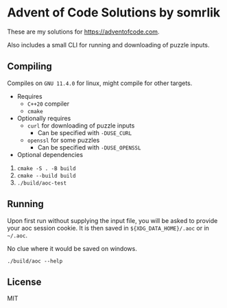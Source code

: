 Advent of Code Solutions by somrlik
===================================

These are my solutions for https://adventofcode.com.

Also includes a small CLI for running and downloading of puzzle inputs.

Compiling
---------

Compiles on `GNU 11.4.0` for linux, might compile for other targets.

- Requires
  - `C++20` compiler
  - `cmake`
- Optionally requires
  - `curl` for downloading of puzzle inputs
    - Can be specified with `-DUSE_CURL`
  - `openssl` for some puzzles
    - Can be specified with `-DUSE_OPENSSL`
- Optional dependencies 


1. `cmake -S . -B build`
2. `cmake --build build`
3. `./build/aoc-test`

Running
-------

Upon first run without supplying the input file, you will be asked to 
provide your aoc session cookie. It is then saved in `${XDG_DATA_HOME}/.aoc` or in `~/.aoc`.

No clue where it would be saved on windows.

```
./build/aoc --help
```

License
-------

MIT
